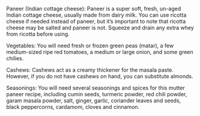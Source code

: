 Paneer (Indian cottage cheese): Paneer is a super soft, fresh, un-aged Indian cottage cheese, usually made from dairy milk. You can use ricotta cheese if needed instead of paneer, but it’s important to note that ricotta cheese may be salted and paneer is not. Squeeze and drain any extra whey from ricotta before using.

Vegetables: You will need fresh or frozen green peas (matar), a few medium-sized ripe red tomatoes, a medium or large onion, and some green chilies.

Cashews: Cashews act as a creamy thickener for the masala paste. However, if you do not have cashews on hand, you can substitute almonds.

Seasonings: You will need several seasonings and spices for this mutter paneer recipe, including cumin seeds, turmeric powder, red chili powder, garam masala powder, salt, ginger, garlic, coriander leaves and seeds, black peppercorns, cardamom, cloves and cinnamon.
